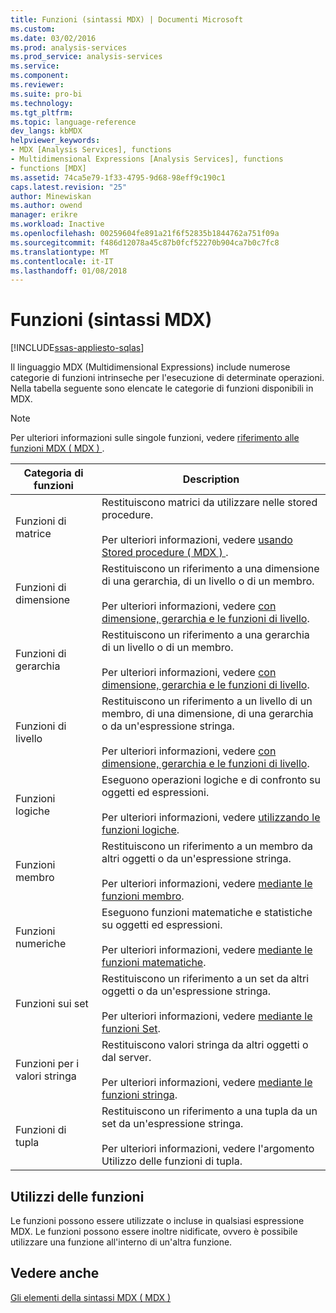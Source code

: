 ```yaml
---
title: Funzioni (sintassi MDX) | Documenti Microsoft
ms.custom: 
ms.date: 03/02/2016
ms.prod: analysis-services
ms.prod_service: analysis-services
ms.service: 
ms.component: 
ms.reviewer: 
ms.suite: pro-bi
ms.technology: 
ms.tgt_pltfrm: 
ms.topic: language-reference
dev_langs: kbMDX
helpviewer_keywords:
- MDX [Analysis Services], functions
- Multidimensional Expressions [Analysis Services], functions
- functions [MDX]
ms.assetid: 74ca5e79-1f33-4795-9d68-98eff9c190c1
caps.latest.revision: "25"
author: Minewiskan
ms.author: owend
manager: erikre
ms.workload: Inactive
ms.openlocfilehash: 00259604fe891a21f6f52835b1844762a751f09a
ms.sourcegitcommit: f486d12078a45c87b0fcf52270b904ca7b0c7fc8
ms.translationtype: MT
ms.contentlocale: it-IT
ms.lasthandoff: 01/08/2018
---
```

# <a name="functions-mdx-syntax"></a>Funzioni (sintassi MDX)
[!INCLUDE[ssas-appliesto-sqlas](../includes/ssas-appliesto-sqlas.md)]

  Il linguaggio MDX (Multidimensional Expressions) include numerose categorie di funzioni intrinseche per l'esecuzione di determinate operazioni. Nella tabella seguente sono elencate le categorie di funzioni disponibili in MDX.  
  
> [!NOTE]  
>  Per ulteriori informazioni sulle singole funzioni, vedere [riferimento alle funzioni MDX &#40; MDX &#41; ](../mdx/mdx-function-reference-mdx.md).  
  
|Categoria di funzioni|Description|  
|-----------------------|-----------------|  
|Funzioni di matrice|Restituiscono matrici da utilizzare nelle stored procedure.<br /><br /> Per ulteriori informazioni, vedere [usando Stored procedure &#40; MDX &#41; ](../mdx/using-stored-procedures-mdx.md).|  
|Funzioni di dimensione|Restituiscono un riferimento a una dimensione di una gerarchia, di un livello o di un membro.<br /><br /> Per ulteriori informazioni, vedere [con dimensione, gerarchia e le funzioni di livello](../mdx/using-dimension-hierarchy-and-level-functions.md).|  
|Funzioni di gerarchia|Restituiscono un riferimento a una gerarchia di un livello o di un membro.<br /><br /> Per ulteriori informazioni, vedere [con dimensione, gerarchia e le funzioni di livello](../mdx/using-dimension-hierarchy-and-level-functions.md).|  
|Funzioni di livello|Restituiscono un riferimento a un livello di un membro, di una dimensione, di una gerarchia o da un'espressione stringa.<br /><br /> Per ulteriori informazioni, vedere [con dimensione, gerarchia e le funzioni di livello](../mdx/using-dimension-hierarchy-and-level-functions.md).|  
|Funzioni logiche|Eseguono operazioni logiche e di confronto su oggetti ed espressioni.<br /><br /> Per ulteriori informazioni, vedere [utilizzando le funzioni logiche](../mdx/using-logical-functions.md).|  
|Funzioni membro|Restituiscono un riferimento a un membro da altri oggetti o da un'espressione stringa.<br /><br /> Per ulteriori informazioni, vedere [mediante le funzioni membro](../mdx/using-member-functions.md).|  
|Funzioni numeriche|Eseguono funzioni matematiche e statistiche su oggetti ed espressioni.<br /><br /> Per ulteriori informazioni, vedere [mediante le funzioni matematiche](../mdx/using-mathematical-functions.md).|  
|Funzioni sui set|Restituiscono un riferimento a un set da altri oggetti o da un'espressione stringa.<br /><br /> Per ulteriori informazioni, vedere [mediante le funzioni Set](../mdx/using-set-functions.md).|  
|Funzioni per i valori stringa|Restituiscono valori stringa da altri oggetti o dal server.<br /><br /> Per ulteriori informazioni, vedere [mediante le funzioni stringa](../mdx/using-string-functions.md).|  
|Funzioni di tupla|Restituiscono un riferimento a una tupla da un set da un'espressione stringa.<br /><br /> Per ulteriori informazioni, vedere l'argomento Utilizzo delle funzioni di tupla.|  
  
## <a name="uses-of-functions"></a>Utilizzi delle funzioni  
 Le funzioni possono essere utilizzate o incluse in qualsiasi espressione MDX. Le funzioni possono essere inoltre nidificate, ovvero è possibile utilizzare una funzione all'interno di un'altra funzione.  
  
## <a name="see-also"></a>Vedere anche  
 [Gli elementi della sintassi MDX &#40; MDX &#41;](../mdx/mdx-syntax-elements-mdx.md)  
  
  
